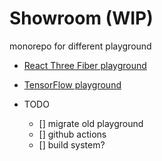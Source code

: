 # Showroom (WIP)

monorepo for different playground

- [React Three Fiber playground](https://jyunhanlin.github.io/showroom/r3f-playground/)
- [TensorFlow playground](https://jyunhanlin.github.io/showroom/tf-playground/)

- TODO

  - [] migrate old playground
  - [] github actions
  - [] build system?
